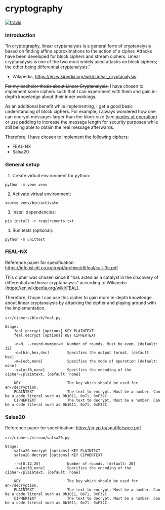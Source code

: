 # cryptography
[![travis](https://img.shields.io/travis/ekzyis/cryptography/master.svg)](https://travis-ci.com/ekzyis/cryptography)


### Introduction

"In cryptography, linear cryptanalysis is a general form of cryptanalysis based on finding affine approximations to the action of a cipher. Attacks have been developed for block ciphers and stream ciphers. Linear cryptanalysis is one of the two most widely used attacks on block ciphers; the other being differential cryptanalysis."
- Wikipedia, https://en.wikipedia.org/wiki/Linear_cryptanalysis

~~For my bachelor thesis about Linear Cryptanalysis,~~ I have chosen to implement some ciphers such that I can experiment with them and gain in-depth knowledge about their inner workings.

As an additional benefit while implementing, I get a good basic understanding of block ciphers.
For example, I always wondered how one can encrypt messages larger than the block size (see [modes of operation](https://en.wikipedia.org/wiki/Block_cipher_mode_of_operation)) or use padding to increase the message length for security purposes while still being able to obtain the real message afterwards.

Therefore, I have chosen to implement the following ciphers:
- FEAL-NX
- Salsa20

### General setup

1. Create virtual environment for python:

`python -m venv venv`

2. Activate virtual environment:

`source venv/bin/activate`

3. Install dependencies:

`pip install -r requirements.txt`

4. Run tests (optional):

`python -m unittest`

### FEAL-NX

Reference paper for specification: https://info.isl.ntt.co.jp/crypt/archive/dl/feal/call-3e.pdf

This cipher was chosen since it "has acted as a catalyst in the discovery of differential and linear cryptanalysis" according to Wikipedia (https://en.wikipedia.org/wiki/FEAL).

Therefore, I hope I can use this cipher to gain more in-depth knowledge about linear cryptanalysis by attacking the cipher and playing around with the implementation.

`src/ciphers/block/feal.py`:
```
Usage:
    feal encrypt [options] KEY PLAINTEXT
    feal decrypt [options] KEY CIPHERTEXT

    -n=N, --round-number=N  Number of rounds. Must be even. [default: 32]
    -o=[bin,hex,dec]        Specifies the output format. [default: hex]
    -m=[ecb,none]           Specifies the mode of operation [default: none]
    -x=[utf8,none]          Specifies the encoding of the cipher-/plaintext. [default: none]

    KEY                     The key which should be used for en-/decryption.
    PLAINTEXT               The text to encrypt. Must be a number. Can be a code literal such as 0b1011, 0o71, 0xF32C.
    CIPHERTEXT              The text to decrypt. Must be a number. Can be a code literal such as 0b1011, 0o71, 0xF32C.
```

### Salsa20

Reference paper for specification: https://cr.yp.to/snuffle/spec.pdf

`src/ciphers/stream/salsa20.py`:
```
Usage:
    salsa20 encrypt [options] KEY PLAINTEXT
    salsa20 decrypt [options] KEY CIPHERTEXT

    -r=[8,12,20]            Number of rounds. [default: 20]
    -x=[utf8,none]          Specifies the encoding of the cipher-/plaintext. [default: none]

    KEY                     The key which should be used for en-/decryption.
    PLAINTEXT               The text to encrypt. Must be a number. Can be a code literal such as 0b1011, 0o71, 0xF32C.
    CIPHERTEXT              The text to decrypt. Must be a number. Can be a code literal such as 0b1011, 0o71, 0xF32C.
```
